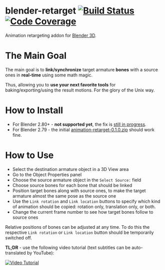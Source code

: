 # blender-retarget [![Build Status](https://travis-ci.org/igelbox/blender-retarget.svg)](https://travis-ci.org/igelbox/blender-retarget) [![Code Coverage](https://codecov.io/gh/igelbox/blender-retarget/graph/badge.svg)](https://codecov.io/gh/igelbox/blender-retarget)
Animation retargeting addon for [Blender 3D](http://www.blender.org/).

# The Main Goal
The main goal is to __link/synchronize__ target armature __bones__ with a source ones in __real-time__ using some math magic.

Thus, allowing you to __use your next favorite tools__ for baking/exporting/using the result motions. For the glory of the Unix way.

# How to Install
* For Blender 2.80+ - __not supported yet__, the fix is [still in progress](https://github.com/igelbox/blender-retarget/issues/4).
* For Blender 2.79 - the initial [animation-retarget-0.1.0.zip](https://github.com/igelbox/blender-retarget/releases/download/v0.1.0/animation-retarget-0.1.0.zip) should work fine.

# How to Use
- Select the destination armature object in a 3D View area
- Go to the Object Properties panel
- Choose the source armature object in the `Select Source:` field
- Choose source bones for each bone that should be linked
- Position target bones along with source ones, to make the target armature almost the same pose as the source one
- Use the `Link rotation` and `Link location` buttons to specify which kind of animation should be copied: rotation only, translation only, or both.
- Change the current frame number to see how target bones follow to source ones

Relative positions of bones can be adjusted at any time.
To do this the respective `Link rotation` or `Link location` button should be temporarily switched off.

**TL;DR** - use the following video tutorial (text subtitles can be auto-translated by YouTube):

[![Video Tutorial](https://i.ytimg.com/vi/rPLdn0nf5Kw/hqdefault.jpg)](http://www.youtube.com/watch?v=rPLdn0nf5Kw)
